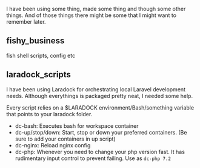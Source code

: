 I have been using some thing, made some thing and though some other things. And of those things there might be some that I might want to remember later.

## fishy_business

fish shell scripts, config etc



## laradock_scripts

I have been using Laradock for orchestrating local Laravel development needs. Although everythings is packaged pretty neat, I needed some help.

Every script relies on a $LARADOCK environment/Bash/something variable that points to your laradock folder.

- dc-bash: Executes bash for workspace container
- dc-up/stop/down: Start, stop or down your preferred containers.  (Be sure to add your containers in up script)
- dc-nginx: Reload nginx config
- dc-php: Whenever you need to change your php version fast. It has rudimentary input control to prevent failing. Use as `dc-php 7.2`